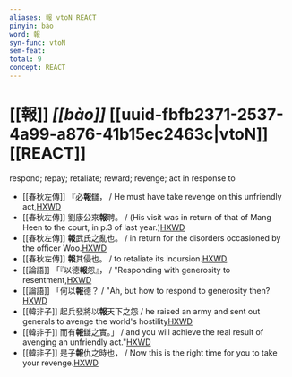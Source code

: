 ```yaml
---
aliases: 報 vtoN REACT
pinyin: bào
word: 報
syn-func: vtoN
sem-feat: 
total: 9
concept: REACT 
---
```

# [[報]] *[[bào]]*  [[uuid-fbfb2371-2537-4a99-a876-41b15ec2463c|vtoN]] [[REACT]]
respond; repay; retaliate; reward; revenge; act in response to
 - [[春秋左傳]] 『必**報**讎， / He must have take revenge on this unfriendly act,[HXWD](https://hxwd.org/textview.html?location=KR1e0001_tls_005-247a.11)
 - [[春秋左傳]] 劉康公來**報**聘。 / (His visit was in return of that of Mang Heen to the court, in p.3 of last year.)[HXWD](https://hxwd.org/textview.html?location=KR1e0001_tls_007-197a.1)
 - [[春秋左傳]] **報**武氏之亂也。 / in return for the disorders occasioned by the officer Woo.[HXWD](https://hxwd.org/textview.html?location=KR1e0001_tls_007-63a.1)
 - [[春秋左傳]] **報**其侵也。 / to retaliate its incursion.[HXWD](https://hxwd.org/textview.html?location=KR1e0001_tls_009-231a.1)
 - [[論語]] 「『以德**報**怨』， / "Responding with generosity to resentment,[HXWD](https://hxwd.org/textview.html?location=KR1h0004_tls_014-44a.3)
 - [[論語]] 「何以**報**德？ / "Ah, but how to respond to generosity then?[HXWD](https://hxwd.org/textview.html?location=KR1h0004_tls_014-44a.6)
 - [[韓非子]] 起兵發將以**報**天下之怨 / he raised an army and sent out generals to avenge the world's hostility[HXWD](https://hxwd.org/textview.html?location=KR3c0005_tls_002-24a.6)
 - [[韓非子]] 而有**報**讎之實。」 / and you will achieve the real result of avenging an unfriendly act."[HXWD](https://hxwd.org/textview.html?location=KR3c0005_tls_032-74a.6)
 - [[韓非子]] 是子**報**仇之時也， / Now this is the right time for you to take your revenge.[HXWD](https://hxwd.org/textview.html?location=KR3c0005_tls_033-16a.2)